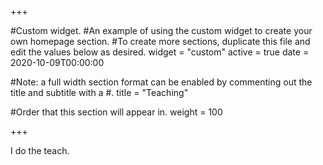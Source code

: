 +++

#Custom widget.
#An example of using the custom widget to create your own homepage section.
#To create more sections, duplicate this file and edit the values below as desired.
widget = "custom" 
active = true 
date = 2020-10-09T00:00:00

#Note: a full width section format can be enabled by commenting out the title and subtitle with a #.
title = "Teaching"

#Order that this section will appear in.
weight = 100

+++ 

I do the teach.
